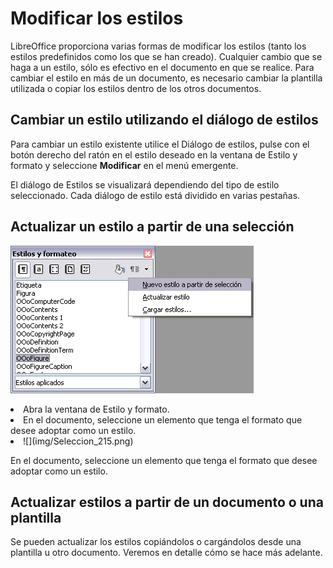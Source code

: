 
# Modificar los estilos

LibreOffice proporciona varias formas de modificar los estilos (tanto los estilos predefinidos como los que se han creado). Cualquier cambio que se haga a un estilo, sólo es efectivo en el documento en que se realice. Para cambiar el estilo en más de un documento, es necesario cambiar la plantilla utilizada o copiar los estilos dentro de los otros documentos.



## Cambiar un estilo utilizando el diálogo de estilos

Para cambiar un estilo existente utilice el Diálogo de estilos, pulse con el botón derecho del ratón en el estilo deseado en la ventana de Estilo y formato y seleccione **Modificar** en el menú emergente.

El diálogo de Estilos se visualizará dependiendo del tipo de estilo seleccionado. Cada diálogo de estilo está dividido en varias pestañas.

## Actualizar un estilo a partir de una selección

![](img/Actualizarestilo.png)
<li value="1">
Abra la ventana de Estilo y formato.
</li>
<li>
En el documento, seleccione un elemento que tenga el formato que desee adoptar como un estilo.
</li>
<li>
![](img/Seleccion_215.png)</li>

En el documento, seleccione un elemento que tenga el formato que desee adoptar como un estilo.

## Actualizar estilos a partir de un documento o una plantilla

Se pueden actualizar los estilos copiándolos o cargándolos desde una plantilla u otro documento. Veremos en detalle cómo se hace más adelante.

 

